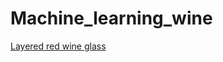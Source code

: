 # Machine_learning_wine

  [Layered red wine glass](https://png.pngtree.com/png-clipart/20200320/ourmid/pngtree-layered-red-wine-glass-png-image_2162221.jpg)
